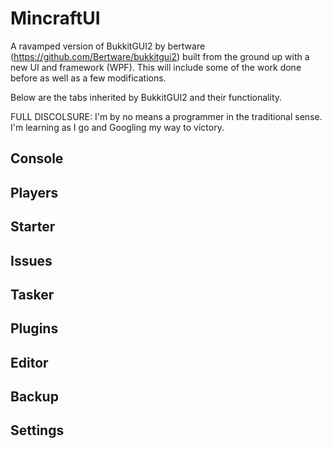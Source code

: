 # MincraftUI
A ravamped version of BukkitGUI2 by bertware (https://github.com/Bertware/bukkitgui2) built from the ground up with a new UI and framework (WPF). This will include some of the work done before as well as a few modifications.

Below are the tabs inherited by BukkitGUI2 and their functionality.

FULL DISCOLSURE: I'm by no means a programmer in the traditional sense. I'm learning as I go and Googling my way to victory.

## Console
## Players
## Starter
## Issues
## Tasker
## Plugins
## Editor
## Backup
## Settings
